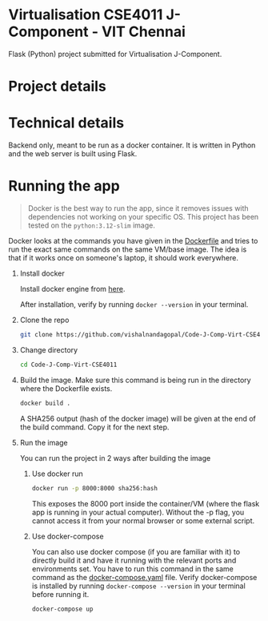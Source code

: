 # Virtualisation CSE4011 J-Component - VIT Chennai

Flask (Python) project submitted for Virtualisation J-Component.

# Project details

# Technical details

Backend only, meant to be run as a docker container. It is written in Python and the web server is built using Flask.

# Running the app

> Docker is the best way to run the app, since it removes issues with dependencies not working on your specific OS. This project has been tested on the `python:3.12-slim` image.

Docker looks at the commands you have given in the [Dockerfile](./Dockerfile) and tries to run the exact same commands on the same VM/base image. The idea is that if it works once on someone's laptop, it should work everywhere.

1. Install docker

    Install docker engine from [here](https://docs.docker.com/engine/install/).

    After installation, verify by running `docker --version` in your terminal.

2. Clone the repo

    ```bash
    git clone https://github.com/vishalnandagopal/Code-J-Comp-Virt-CSE4011
    ```

3. Change directory

    ```bash
    cd Code-J-Comp-Virt-CSE4011
    ```

4. Build the image. Make sure this command is being run in the directory where the Dockerfile exists.

    ```bash
    docker build .
    ```

    A SHA256 output (hash of the docker image) will be given at the end of the build command. Copy it for the next step.

5. Run the image

    You can run the project in 2 ways after building the image

    1. Use docker run

        ```bash
        docker run -p 8000:8000 sha256:hash
        ```

        This exposes the 8000 port inside the container/VM (where the flask app is running in your actual computer). Without the -p flag, you cannot access it from your normal browser or some external script.

    2. Use docker-compose

        You can also use docker compose (if you are familiar with it) to directly build it and have it running with the relevant ports and environments set. You have to run this command in the same command as the [docker-compose.yaml](./docker-compose.yaml) file. Verify docker-compose is installed by running `docker-compose --version` in your terminal before running it.

        ```bash
        docker-compose up
        ```